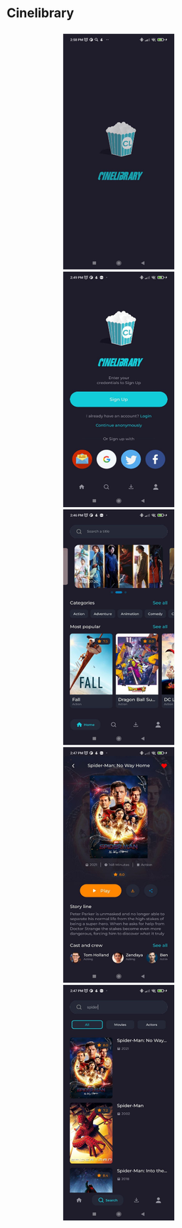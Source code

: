 ﻿# Cinelibrary
 <h2 align="center">
  <img src="https://github.com/buthed/Cinelibrary/blob/main/Screenshots/SplashScreen.jpg" width="250" height="530"/>
  <img src="https://github.com/buthed/Cinelibrary/blob/main/Screenshots/WelcomeScreen.jpg" width="250" height="530"/>
  <img src="https://github.com/buthed/Cinelibrary/blob/main/Screenshots/HomeScreen.jpg" width="250" height="530"/>
  <img src="https://github.com/buthed/Cinelibrary/blob/main/Screenshots/MoviewDetailsScreen.jpg" width="250" height="530"/>
  <img src="https://github.com/buthed/Cinelibrary/blob/main/Screenshots/SearchScreen.jpg" width="250" height="530"/>
</h2>

